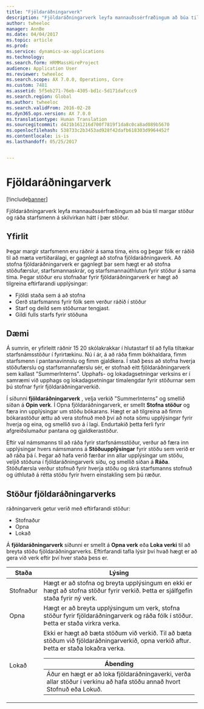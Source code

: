 ```yaml
---
title: "Fjöldaráðningarverk"
description: "Fjöldaráðningarverk leyfa mannauðssérfræðingum að búa til margar stöður og ráða starfsmenn á skilvirkan hátt í þær stöður."
author: twheeloc
manager: AnnBe
ms.date: 04/04/2017
ms.topic: article
ms.prod: 
ms.service: dynamics-ax-applications
ms.technology: 
ms.search.form: HRMMassHireProject
audience: Application User
ms.reviewer: twheeloc
ms.search.scope: AX 7.0.0, Operations, Core
ms.custom: 7481
ms.assetid: 5f5eb271-76eb-4305-bd1c-5d171dafccc9
ms.search.region: Global
ms.author: twheeloc
ms.search.validFrom: 2016-02-28
ms.dyn365.ops.version: AX 7.0.0
ms.translationtype: Human Translation
ms.sourcegitcommit: d421b161216d700f7819f1da8c0ca8ad089b5670
ms.openlocfilehash: 538733c2b3453ad928f42dafb618303d9964452f
ms.contentlocale: is-is
ms.lasthandoff: 05/25/2017


---
```


# <a name="mass-hire-projects"></a>Fjöldaráðningarverk

[!include[banner](includes/banner.md)]


Fjöldaráðningarverk leyfa mannauðssérfræðingum að búa til margar stöður og ráða starfsmenn á skilvirkan hátt í þær stöður.

<a name="overview"></a>Yfirlit
--------

Þegar margir starfsmenn eru ráðnir á sama tíma, eins og þegar fólk er ráðið til að mæta vertíðarálagi, er gagnlegt að stofna fjöldaráðningaverk. Að stofna fjöldaráðningarverk er gagnlegt þar sem hægt er að stofna stöðufærslur, starfsmannaskrár, og starfsmannaúthlutun fyrir stöður á sama tíma. Þegar stöður eru stofnaðar fyrir fjöldaráðningarverk er hægt að tilgreina eftirfarandi upplýsingar:
-   Fjöldi staða sem á að stofna
-   Gerð starfsmanns fyrir fólk sem verður ráðið í stöður
-   Starf og deild sem stöðurnar tengjast.
-   Gildi fulls starfs fyrir stöðuna

## <a name="example"></a>Dæmi
Á sumrin, er yfirleitt ráðnir 15 20 skólakrakkar í hlutastarf til að fylla tiltækar starfsnámsstöður í fyrirtækinu. Nú í ár, á að ráða fimm bókhaldara, fimm starfsmenn í pantanavinnslu og fimm gjaldkera. Í stað þess að stofna hverja stöðufærslu og starfsmannafærslu sér, er stofnað eitt fjöldaráðningarverk sem kallast "SummerInterns". Upphafs- og lokadagsetningar verksins er í samræmi við upphags og lokadagsetningar tímalengdar fyrir stöðurnar sem þú stofnar fyrir fjöldaráðningarverkið. 

Í síðunni **fjöldaráðningarverk** , velja verkið "SummerInterns" og smellið síðan á **Opin verk**. Í Opna fjöldaráðningarverk, er smellt **Stofna stöður** og færa inn upplýsingar um stöðu bókarans. Hægt er að tilgreina að fimm bókarastöður ættu að vera stofnuð með því að nota sömu upplýsingar fyrir hverja og eina, og smellið svo á í lagi. Endurtakið þetta ferli fyrir afgreiðslumaður pantana og gjaldkerastöður. 

Eftir val námsmanns til að ráða fyrir starfsnámsstöður, verður að færa inn upplýsingar hvers námsmanns á **Stöðuupplýsingar** fyrir stöðu sem verið er að ráða þá í. Þegar að hafa verið færðar inn allar upplýsingar um stöðu, veljið stöðuna í fjöldaráðningarverk síðu, og smellið síðan á **Ráða**. Stöðufærsla verður stofnuð fyrir hverja stöðu og skrá starfsmanns stofnuð og úthlutað á rétta stöðu fyrir hvern einstakling sem þú ræður.

## <a name="mass-hire-project-statuses"></a>Stöður fjöldaráðningarverks
ráðningarverk getur verið með eftirfarandi stöður:
-   Stofnaður
-   Opna
-   Lokað

Á **fjöldaráðningarverk** síðunni er smellt á **Opna verk** eða **Loka verki** til að breyta stöðu fjöldaráðningarverks. Eftirfarandi tafla lýsir því hvað hægt er að gera við verk eftir því hver staða þess er.

<table>
<thead>
<tr class="header">
<th>Staða</th>
<th>Lýsing</th>
</tr>
</thead>
<tbody>
<tr class="odd">
<td>Stofnaður</td>
<td>Hægt er að stofna og breyta upplýsingum en ekki er hægt að stofna stöður fyrir verkið. Þetta er sjálfgefin staða fyrir ný verk.</td>
</tr>
<tr class="even">
<td>Opna</td>
<td>Hægt er að breyta upplýsingum um verk, stofna stöður fyrir fjöldaráðningarverk og ráða fólk í stöður. Þetta er staða virkra verka.</td>
</tr>
<tr class="odd">
<td>Lokað</td>
<td>Ekki er hægt að bæta stöðum við verkið. Til að bæta stöðum við fjöldaráðningarverkið, opna verkið aftur. Þetta er staða lokaðra verka.
<div class="alert">
<table>
<thead>
<tr class="header">
<th><strong>Ábending </strong></th>
</tr>
</thead>
<tbody>
<tr class="odd">
<td>Áður en hægt er að loka fjöldaráðningaverki, verða allar stöður í verkinu að hafa stöðu annað hvort Stofnuð eða Lokuð.</td>
</tr>
</tbody>
</table>
</div></td>
</tr>
</tbody>
</table>

 






